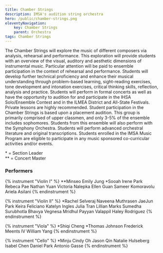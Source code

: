```yaml
---
title: Chamber Strings
description: IMSA's audition string orchestra
hero: /public/chamber-strings.png
eleventyNavigation:
    key: Chamber Strings
    parent: Orchestra
tags: Chamber Strings
---
```


The Chamber Strings will explore the music of different composers via analysis, rehearsal and performance. This exploration will
provide students with an overview of the visual, auditory and aesthetic dimensions of instrumental music. Particular attention will be paid
to ensemble participation in the context of rehearsal and performance. Students will develop further technical proficiency and enhance
their musical understanding through problem-based learning, sight-reading exercises, tone development and intonation exercises, critical
thinking skills, reflection, analysis and practice. Students will perform in formal concerts as well as have the opportunity to audition
for and participate in the IHSA Solo/Ensemble Contest and in the ILMEA District and All-State Festivals. Private lessons are highly
recommended. Student participation in the Chamber Strings is based upon a placement audition. This group is primarily comprised
of upper classmen, and only 3-5% of the ensemble includes sophomores. Students from this ensemble will also perform with the
Symphony Orchestra. Students will perform advanced orchestral literature and original transcriptions. Students enrolled in the IMSA
Music Program are eligible to participate in any music sponsored co-curricular activities and/or events.

\* = Section Leader<br/>
\** = Concert Master

### Performers
{% instrument "Violin I" %}
**Minseo Emily Jung
*Sooah Irene Park
Rebeca Pae
Nathan Yuan
Victoria Nalepka
Ellen Guan
Sameer Komoravolu
Ariela Asilani
{% endinstrument %}

{% instrument "Violin II" %}
*Rachel Selveraj
Naveena Muthrasen
JaeJun Park
Keira Feliciano
Katelyn Ingles
Julia Tran
Lillian Marks
Sumedha Surubhotla
Bhavya Vegnesa
Mridhul Payyan Valappil
Haley Rodriguez
{% endinstrument %}

{% instrument "Viola" %}
*Shiqi Cheng
*Thomas Johnson
Frederick Meents IV
William Yang
{% endinstrument %}

{% instrument "Cello" %}
*Minju Cindy Oh
Jason Qin
Natalie Hulseberg
Isabel Chen
Daniel Park
Antonio Gasse
{% endinstrument %}